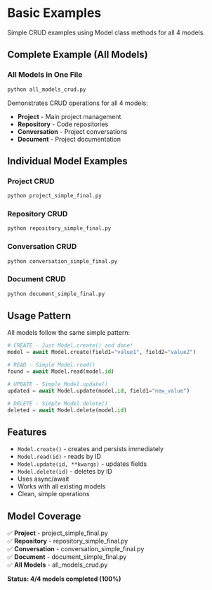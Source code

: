 # Basic Examples

Simple CRUD examples using Model class methods for all 4 models.

## Complete Example (All Models)

### All Models in One File
```bash
python all_models_crud.py
```

Demonstrates CRUD operations for all 4 models:
- **Project** - Main project management
- **Repository** - Code repositories  
- **Conversation** - Project conversations
- **Document** - Project documentation

## Individual Model Examples

### Project CRUD
```bash
python project_simple_final.py
```

### Repository CRUD  
```bash
python repository_simple_final.py
```

### Conversation CRUD
```bash
python conversation_simple_final.py
```

### Document CRUD
```bash
python document_simple_final.py
```

## Usage Pattern

All models follow the same simple pattern:

```python
# CREATE - Just Model.create() and done!
model = await Model.create(field1="value1", field2="value2")

# READ - Simple Model.read()
found = await Model.read(model.id)

# UPDATE - Simple Model.update()  
updated = await Model.update(model.id, field1="new_value")

# DELETE - Simple Model.delete()
deleted = await Model.delete(model.id)
```

## Features

- `Model.create()` - creates and persists immediately
- `Model.read(id)` - reads by ID
- `Model.update(id, **kwargs)` - updates fields
- `Model.delete(id)` - deletes by ID
- Uses async/await
- Works with all existing models
- Clean, simple operations

## Model Coverage

✅ **Project** - project_simple_final.py  
✅ **Repository** - repository_simple_final.py  
✅ **Conversation** - conversation_simple_final.py  
✅ **Document** - document_simple_final.py  
✅ **All Models** - all_models_crud.py

**Status: 4/4 models completed (100%)**